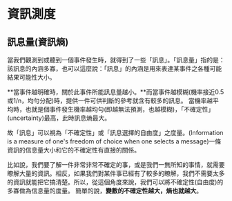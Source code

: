 # 資訊測度

## 訊息量\(資訊熵\)

當我們觀測到或聽到一個事件發生時，就得到了一些「訊息」。「訊息量」指的是：該訊息的內涵多寡，也可以這麼說：「訊息」的內涵是用來表達某事件之各種可能結果可能性大小。

**當事件越明確時，關於此事件所能訊息量越小。**而當事件越模糊\(機率接近0.5或1/n，均勻分配\)時，提供一件可供判斷的參考就含有較多的訊息。 當機率越平均時，也就是個事件發生機率越均勻\(即越無法預測，也越模糊\)，「不確定性」\(uncertainty\)最高，此時訊息熵最大。

故「訊息」可以視為「不確定性」或「訊息選擇的自由度」之度量。\(Information is a measure of one's freedom of choice when one selects a message\)一條資訊的信息量大小和它的不確定性有直接的關係。

比如說，我們要了解一件非常非常不確定的事，或是我們一無所知的事情，就需要瞭解大量的資訊。相反，如果我們對某件事已經有了較多的瞭解，我們不需要太多的資訊就能把它搞清楚。所以，從這個角度來說，我們可以將不確定性\(自由度\)的多寡做為信息量的度量。簡單的說，**變數的不確定性越大，熵也就越大**。







